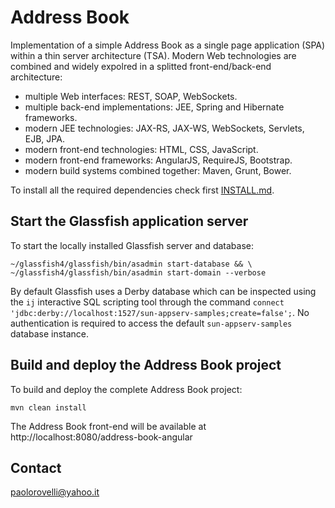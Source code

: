Address Book
============

Implementation of a simple Address Book as a single page application (SPA) within a thin server architecture (TSA). Modern Web technologies are combined and widely expolred in a splitted front-end/back-end architecture:

  - multiple Web interfaces: REST, SOAP, WebSockets.
  - multiple back-end implementations: JEE, Spring and Hibernate frameworks.
  - modern JEE technologies: JAX-RS, JAX-WS, WebSockets, Servlets, EJB, JPA.
  - modern front-end technologies: HTML, CSS, JavaScript.
  - modern front-end frameworks: AngularJS, RequireJS, Bootstrap.
  - modern build systems combined together: Maven, Grunt, Bower.

To install all the required dependencies check first [INSTALL.md].

Start the Glassfish application server
--------------------------------------

To start the locally installed Glassfish server and database:

  ```
  ~/glassfish4/glassfish/bin/asadmin start-database && \
  ~/glassfish4/glassfish/bin/asadmin start-domain --verbose
  ```

By default Glassfish uses a Derby database which can be inspected using the `ij` interactive SQL scripting tool through the command `connect 'jdbc:derby://localhost:1527/sun-appserv-samples;create=false';`. No authentication is required to access the default `sun-appserv-samples` database instance.

Build and deploy the Address Book project
-----------------------------------------

To build and deploy the complete Address Book project:

  ```
  mvn clean install
  ```

The Address Book front-end will be available at http://localhost:8080/address-book-angular

Contact
-------

paolorovelli@yahoo.it

[INSTALL.md]:INSTALL.md

